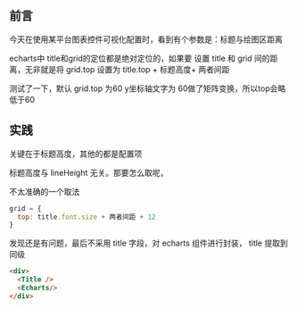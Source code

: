 ## 前言

今天在使用某平台图表控件可视化配置时，看到有个参数是：标题与绘图区距离

echarts中 title和grid的定位都是绝对定位的，如果要 设置 title 和 grid 间的距离，无非就是将 grid.top 设置为 title.top + 标题高度+ 两者间距

测试了一下，默认 grid.top 为60 y坐标轴文字为 60做了矩阵变换，所以top会略低于60

## 实践

关键在于标题高度，其他的都是配置项

标题高度与 lineHeight 无关。那要怎么取呢，

不太准确的一个取法
```js
grid = {
  top: title.font.size + 两者间距 + 12
}
```

发现还是有问题，最后不采用 title 字段，对 echarts 组件进行封装， title 提取到同级
```html
<div>
  <Title />
  <Echarts/>
</div>
```